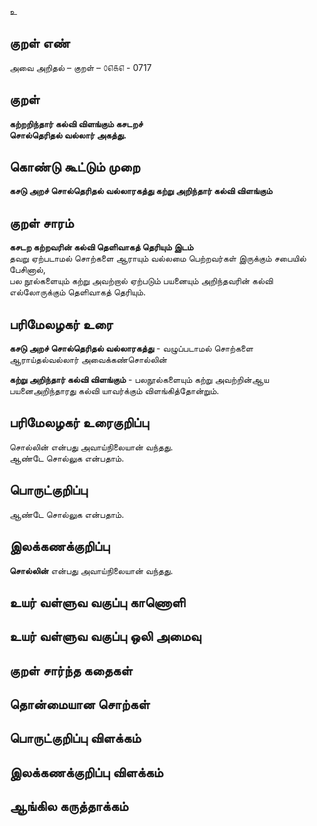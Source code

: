 உ

## குறள் எண் 

அவை அறிதல் – குறள் – ௦௭௧௭ - 0717  

## குறள் 

**கற்றறிந்தார் கல்வி விளங்கும் கசடறச்  
சொல்தெரிதல் வல்லார் அகத்து.**  

## கொண்டு கூட்டும் முறை

**கசடு அறச் சொல்தெரிதல் வல்லாரகத்து கற்று அறிந்தார் கல்வி விளங்கும்**  

## குறள் சாரம் 

**கசடற கற்றவரின் கல்வி தெளிவாகத் தெரியும் இடம்**  
தவறு ஏற்படாமல் சொற்களை ஆராயும் வல்லமை பெற்றவர்கள் இருக்கும் சபையில் பேசினால்,  
பல நூல்களையும் கற்று அவற்றால் ஏற்படும் பயனையும் அறிந்தவரின் கல்வி எல்லோருக்கும் தெளிவாகத் தெரியும்.  

## பரிமேலழகர் உரை

**கசடு அறச் சொல்தெரிதல் வல்லாரகத்து** - வழுப்படாமல் சொற்களை ஆராய்தல்வல்லார் அவைக்கண்சொல்லின்  

**கற்று அறிந்தார் கல்வி விளங்கும்** - பலநூல்களையும் கற்று அவற்றின்ஆய பயனைஅறிந்தாரது கல்வி யாவர்க்கும் விளங்கித்தோன்றும்.  

## பரிமேலழகர் உரைகுறிப்பு   

சொல்லின் என்பது அவாய்நிலையான் வந்தது.   
ஆண்டே சொல்லுக என்பதாம்.   

## பொருட்குறிப்பு 

ஆண்டே சொல்லுக என்பதாம்.   

## இலக்கணக்குறிப்பு  

**சொல்லின்** என்பது அவாய்நிலையான் வந்தது.   

## உயர் வள்ளுவ வகுப்பு காணொளி


## உயர் வள்ளுவ வகுப்பு ஒலி அமைவு 

 
## குறள் சார்ந்த கதைகள் 


## தொன்மையான சொற்கள்


## பொருட்குறிப்பு விளக்கம்


## இலக்கணக்குறிப்பு விளக்கம்


## ஆங்கில கருத்தாக்கம் 


